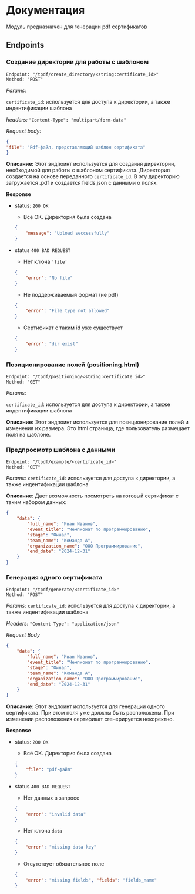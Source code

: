 # Документация

Модуль предназначен для генерации pdf сертификатов

## Endpoints

### Создание директории для работы с шаблоном

```
Endpoint: "/tpdf/create_directory/<string:certificate_id>"
Method: "POST"
```

*Params:*

`certificate_id`: используется для доступа к директории, а также индентификации шаблона

*headers:* `"Content-Type": "multipart/form-data"`

*Request body:*

```json
{
"file": "Pdf-файл, представляющий шаблон сертификата"
}
```

**Описание:** Этот эндпоинт используется для создания директории, необходимой для работы с шаблоном сертификата. Директория создается на основе переданного `certificate_id`. В эту директорию загружается .pdf и создается fields.json с данными о полях.

**Response**

* status: `200 OK`

    * Всё ОК. Директория была создана
    ```json
    {
        "message": "Upload seccessfully"
    }
    ```

* status `400 BAD REQUEST`

    * Нет ключа `'file'`
    ```json
    {
        "error": "No file"
    }
    ``` 
    * Не поддерживаемый формат (не pdf)
    ```json
    {
        "error": "File type not allowed"
    }
    ```
    * Сертификат с таким id уже существует
    ```json
    {
        "error": "dir exist"
    }
    ```

### Позиционирование полей (positioning.html)

```
Endpoint: "/tpdf/positioning/<string:certificate_id>"
Method: "GET"
```

*Params:* 

`certificate_id`: используется для доступа к директории, а также индентификации шаблона

**Описание:** Этот эндпоинт используется для позиционирование полей и изменения их размера. Это html cтраница, где пользователь размещает поля на шаблоне.


### Предпросмотр шаблона с данными

```
Endpoint: "/tpdf/example/<certificate_id>"
Method: "GET"
```

*Params:* 
`certificate_id`: используется для доступа к директории, а также индентификации шаблона

**Описание**: Дает возможность посмотреть на готовый сертификат с таким набором данных: 
```json
{
    "data": {
        "full_name": "Иван Иванов",
        "event_title": "Чемпионат по программированию",
        "stage": "Финал",
        "team_name": "Команда А",
        "organization_name": "ООО Программирование",
        "end_date": "2024-12-31"
    }
}
```

### Генерация одного сертификата

```
Endpoint: "/tpdf/generate/<certificate_id>"
Method: "POST"
```

*Params:* 
`certificate_id`: используется для доступа к директории, а также индентификации шаблона

*Headers*: `"Content-Type": "application/json"`

*Request Body*
```json
{
    "data": {
        "full_name": "Иван Иванов",
        "event_title": "Чемпионат по программированию",
        "stage": "Финал",
        "team_name": "Команда А",
        "organization_name": "ООО Программирование",
        "end_date": "2024-12-31"
    }
}
```

**Описание:** Этот эндпоинт используется для генерации одного сертификата. При этом поля уже должны быть расположены. При изменении расположения сертификат сгенерируется некоректно.

**Response**

* status: `200 OK`

    * Всё ОК. Директория была создана
    ```json
    {
        "file": "pdf-файл" 
    }
    ```

* status `400 BAD REQUEST`

    * Нет данных в запросе
    ```json
    {
        "error": "invalid data"
    }
    ``` 
    * Нет ключа `data`
    ```json
    {
        "error": "missing data key"
    }
    ```
    * Отсутствует обязательное поле
    ```json
    {
        "error": "missing fields", "fields": "fields_name"
    }
    ```

